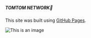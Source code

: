 ##### TOMTOM NETWORK👋

This site was built using [GitHub Pages](https://pages.github.com/).

![This is an image](https://myoctocat.com/assets/images/base-octocat.svg)
